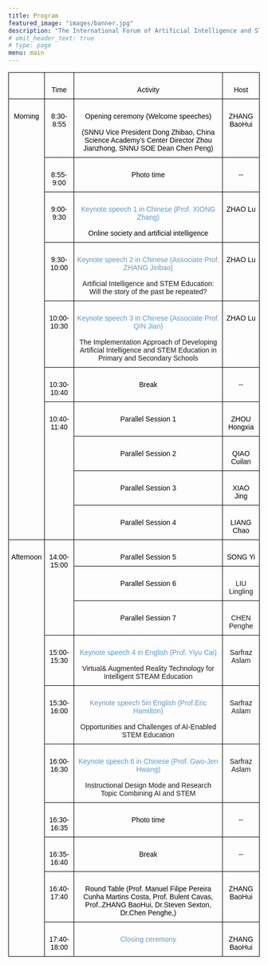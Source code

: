 ```yaml
---
title: Program
featured_image: "images/banner.jpg"
description: "The International Forum of Artificial Intelligence and STEM Education Online"
# omit_header_text: true
# type: page
menu: main
---
```



<style type="text/css">
.tg  {border-collapse:collapse;border-spacing:0;}
.tg td{border-color:black;border-style:solid;border-width:1px;font-family:Arial, sans-serif;font-size:14px;
  overflow:hidden;padding:10px 5px;word-break:normal;}
.tg th{border-color:black;border-style:solid;border-width:1px;font-family:Arial, sans-serif;font-size:14px;
  font-weight:normal;overflow:hidden;padding:10px 5px;word-break:normal;}
.tg .tg-0lax{text-align:center;vertical-align:top}
</style>
<table class="tg">
<thead>
  <tr>
    <th class="tg-0lax"><br> </th>
    <th class="tg-0lax"><br><span style="color:black">Time</span></th>
    <th class="tg-0lax"><br><span style="color:black">Activity</span></th>
    <th class="tg-0lax"><br><span style="color:black">Host</span></th>
  </tr>
</thead>
<tbody>
  <tr>
    <td class="tg-0lax" rowspan="10"><br><span style="color:black">Morning</span></td>
    <td class="tg-0lax"><br><span style="color:black">8:30-8:55</span></td>
    <td class="tg-0lax"><br><span style="color:black">Opening ceremony (Welcome speeches)</span><br><br><span style="color:black"> (SNNU Vice President Dong Zhibao, China Science Academy’s Center Director Zhou Jianzhong, SNNU SOE Dean Chen Peng)</span></td>
    <td class="tg-0lax"><br><span style="color:black">ZHANG BaoHui</span></td>
  </tr>
  <tr>
    <td class="tg-0lax"><br><span style="color:black">8:55-9:00</span></td>
    <td class="tg-0lax"><br><span style="color:black">Photo time</span></td>
    <td class="tg-0lax"><br><span style="color:black">--</span></td>
  </tr>
  <tr>
    <td class="tg-0lax"><br><span style="color:black">9:00-9:30</span></td>
    <td class="tg-0lax"><br><span style="color:#5B9BD5">Keynote speech 1 in Chinese (Prof. XIONG Zhang)</span><br><br><span style="color:black">Online society and artificial intelligence</span></td>
    <td class="tg-0lax"><br><span style="color:black">ZHAO Lu</span></td>
  </tr>
  <tr>
    <td class="tg-0lax"><br><span style="color:black">9:30-10:00</span></td>
    <td class="tg-0lax"><br><span style="color:#5B9BD5">Keynote speech 2 in Chinese (Associate Prof. ZHANG Jinbao)</span><br><br>Artificial Intelligence and STEM Education: Will the story of the past be repeated?</td>
    <td class="tg-0lax"><br><span style="color:black">ZHAO Lu</span></td>
  </tr>
  <tr>
    <td class="tg-0lax"><br><span style="color:black">10:00-10:30</span></td>
    <td class="tg-0lax"><br><span style="color:#5B9BD5">Keynote speech 3 in Chinese (Associate Prof. QIN Jian)</span><br><br>The Implementation Approach of Developing Artificial Intelligence and STEM Education in Primary and Secondary Schools</td>
    <td class="tg-0lax"><br><span style="color:black">ZHAO Lu</span></td>
  </tr>
  <tr>
    <td class="tg-0lax"><br><span style="color:black">10:30-10:40</span></td>
    <td class="tg-0lax"><br><span style="color:black">Break</span></td>
    <td class="tg-0lax"><br><span style="color:black">--</span></td>
  </tr>
  <tr>
    <td class="tg-0lax" rowspan="4"><br><span style="color:black">10:40-11:40</span></td>
    <td class="tg-0lax"><br><span style="color:black">Parallel Session 1</span></td>
    <td class="tg-0lax"><br><span style="color:black">ZHOU Hongxia</span></td>
  </tr>
  <tr>
    <td class="tg-0lax"><br><span style="color:black">Parallel Session 2</span></td>
    <td class="tg-0lax"><br><span style="color:black">QIAO Cuilan</span></td>
  </tr>
  <tr>
    <td class="tg-0lax"><br><span style="color:black">Parallel Session 3</span></td>
    <td class="tg-0lax"><br><span style="color:black">XIAO Jing</span></td>
  </tr>
  <tr>
    <td class="tg-0lax"><br><span style="color:black">Parallel Session 4</span></td>
    <td class="tg-0lax"><br><span style="color:black">LIANG Chao</span></td>
  </tr>
  <tr>
    <td class="tg-0lax" rowspan="10"><br><span style="color:black">Afternoon</span></td>
    <td class="tg-0lax" rowspan="3"><br><span style="color:black">14:00-15:00</span></td>
    <td class="tg-0lax"><br><span style="color:black">Parallel Session 5</span></td>
    <td class="tg-0lax"><br><span style="color:black">SONG Yi</span></td>
  </tr>
  <tr>
    <td class="tg-0lax"><br><span style="color:black">Parallel Session 6</span></td>
    <td class="tg-0lax"><br>LIU Lingling</td>
  </tr>
  <tr>
    <td class="tg-0lax"><br><span style="color:black">Parallel Session 7</span></td>
    <td class="tg-0lax"><br>CHEN Penghe</td>
  </tr>
  <tr>
    <td class="tg-0lax"><br><span style="color:black">15:00-15:30</span></td>
    <td class="tg-0lax"><br><span style="color:#5B9BD5">Keynote speech 4 in English (Prof. Yiyu Cai)</span><br><br>Virtual&amp; Augmented Reality Technology for Intelligent STEAM Education</td>
    <td class="tg-0lax"><br>Sarfraz Aslam</td>
  </tr>
  <tr>
    <td class="tg-0lax"><br><span style="color:black">15:30-16:00</span></td>
    <td class="tg-0lax"><br><span style="color:#5B9BD5">Keynote speech 5in English (Prof.Eric Hamilton)</span><br><br>Opportunities and Challenges of AI-Enabled STEM Education</td>
    <td class="tg-0lax"><br>Sarfraz Aslam</td>
  </tr>
  <tr>
    <td class="tg-0lax"><br><span style="color:black">16:00-16:30</span></td>
    <td class="tg-0lax"><br><span style="color:#5B9BD5">Keynote speech 6 in Chinese (Prof. Gwo-Jen Hwang)</span><br><br>Instructional Design Mode and Research Topic Combining AI and STEM</td>
    <td class="tg-0lax"><br>Sarfraz Aslam</td>
  </tr>
  <tr>
    <td class="tg-0lax"><br><span style="color:black">16:30-16:35</span></td>
    <td class="tg-0lax"><br><span style="color:black">Photo time</span></td>
    <td class="tg-0lax"><br><span style="color:black">--</span></td>
  </tr>
  <tr>
    <td class="tg-0lax"><br><span style="color:black">16:35-16:40</span></td>
    <td class="tg-0lax"><br><span style="color:black">Break</span></td>
    <td class="tg-0lax"><br><span style="color:black">--</span></td>
  </tr>
  <tr>
    <td class="tg-0lax"><br><span style="color:black">16:40-17:40</span></td>
    <td class="tg-0lax"><br><span style="color:black">Round Table (Prof. Manuel Filipe Pereira Cunha Martins Costa, Prof. Bulent Cavas, Prof..ZHANG BaoHui, Dr.Steven Sexton, Dr.Chen Penghe,)</span></td>
    <td class="tg-0lax"><br><span style="color:black">ZHANG BaoHui</span></td>
  </tr>
  <tr>
    <td class="tg-0lax"><br><span style="color:black">17:40-18:00</span></td>
    <td class="tg-0lax"><br><span style="color:#5B9BD5">Closing ceremony</span></td>
    <td class="tg-0lax"><br><span style="color:black">ZHANG BaoHui</span></td>
  </tr>
</tbody>
</table>
